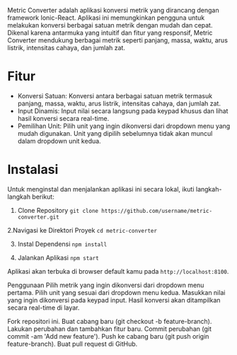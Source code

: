 Metric Converter adalah aplikasi konversi metrik yang dirancang dengan framework Ionic-React. Aplikasi ini memungkinkan pengguna untuk melakukan konversi berbagai satuan metrik dengan mudah dan cepat. Dikenal karena antarmuka yang intuitif dan fitur yang responsif, Metric Converter mendukung berbagai metrik seperti panjang, massa, waktu, arus listrik, intensitas cahaya, dan jumlah zat.



# Fitur
- Konversi Satuan: Konversi antara berbagai satuan metrik termasuk panjang, massa, waktu, arus listrik, intensitas cahaya, dan jumlah zat.
- Input Dinamis: Input nilai secara langsung pada keypad khusus dan lihat hasil konversi secara real-time.
- Pemilihan Unit: Pilih unit yang ingin dikonversi dari dropdown menu yang mudah digunakan. Unit yang dipilih sebelumnya tidak akan muncul dalam dropdown unit kedua.

# Instalasi
Untuk menginstal dan menjalankan aplikasi ini secara lokal, ikuti langkah-langkah berikut:

1.  Clone Repository
`git clone https://github.com/username/metric-converter.git`

2.Navigasi ke Direktori Proyek
`cd metric-converter`

3. Instal Dependensi
`npm install`

4. Jalankan Aplikasi
`npm start`

Aplikasi akan terbuka di browser default kamu pada `http://localhost:8100`.

Penggunaan
Pilih metrik yang ingin dikonversi dari dropdown menu pertama.
Pilih unit yang sesuai dari dropdown menu kedua.
Masukkan nilai yang ingin dikonversi pada keypad input.
Hasil konversi akan ditampilkan secara real-time di layar.

Fork repositori ini.
Buat cabang baru (git checkout -b feature-branch).
Lakukan perubahan dan tambahkan fitur baru.
Commit perubahan (git commit -am 'Add new feature').
Push ke cabang baru (git push origin feature-branch).
Buat pull request di GitHub.
